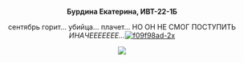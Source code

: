 <p align="center"> <b>Бурдина Екатерина, ИВТ-22-1Б</b></p>
<p align="center">сентябрь горит... убийца... плачет... НО ОН НЕ СМОГ ПОСТУПИТЬ <i>ИНАЧЕЕЕЕЕЕЕ...</i><a href="https://imgbb.com/"><img src="https://i.ibb.co/rHzPKpv/f09f98ad-2x.png" alt="f09f98ad-2x" border="0"></a></p>

<p align="center"><img src="https://i.ibb.co/JKkjYct/dk-I0-N6-Zq-Pbdpj-Qm-Xcgy-STLp-S5w-Uo7b6-ZRaq-Ep-Mg-RO-w-Qwtn-Q9av-V6-C58-Wn-MDFZCGGz-Qq89-GW3-LIf7o.jpg"></p>
